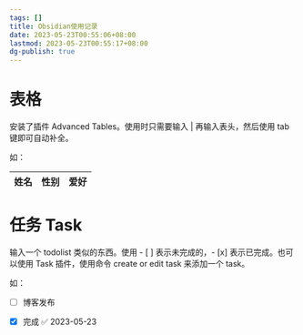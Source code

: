```yaml
---
tags: []
title: Obsidian使用记录
date: 2023-05-23T00:55:06+08:00
lastmod: 2023-05-23T00:55:17+08:00
dg-publish: true
---
```


# 表格

安装了插件  Advanced Tables。使用时只需要输入 | 再输入表头，然后使用 tab 键即可自动补全。

如：

| 姓名 | 性别 | 爱好 | 
| ---- | ---- | ---- |

# 任务 Task

输入一个 todolist 类似的东西。使用 - [ ] 表示未完成的，- [x] 表示已完成。也可以使用 Task 插件，使用命令  create or edit task 来添加一个 task。

如：

- [ ] 博客发布 
- [x] 完成 ✅ 2023-05-23

